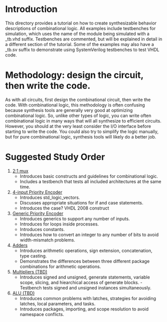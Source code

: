 # Introduction

This directory provides a tutorial on how to create synthesizable behavior descriptions of combinational logic. All examples include testbenches for simulation, which uses the name of the module being simulated with a _tb.vhd suffix. Testbenches are commented, but will be explained in detail in a different section of the tutorial. Some of the examples may also have a _tb.sv suffix to demonstrate using SystemVerilog testbenches to test VHDL code.

# Methodology: design the circuit, then write the code.

As with all circuits, first design the combinational circuit, then write the code. With combinational logic, this methodology is often confusing because synthesis tools are generally very good at optimizing combinational logic. So, unlike other types of logic, you can write often combinational logic in many ways that will all synthesize to efficient circuits. However, you should at the very least consider the I/O interface before starting to write the code. You could also try to simplify the logic manually, but for pure combinational logic, synthesis tools will likely do a better job.

# Suggested Study Order

1. [2:1 mux](./mux_2x1.vhd)
    - Introduces basic constructs and guidelines for combinational logic. 
    - Includes a testbench that tests all included architectures at the same time.
1. [4-input Priority Encoder](./priority_encoder_4in.vhd)
    - Introduces std_logic_vectors.
    - Discusses appropriate situations for if and case statements.
    - Introduces the case? VHDL 2008 construct
1. [Generic Priority Encoder](./priority_encoder.vhd)
    - Introduces generics to support any number of inputs.
    - Introduces for loops inside processes.
    - Introduces constants.
    - Introduces how to convert an integer to any number of bits to avoid width-mismatch problems.
1. [Adders](./add.vhd)
    - Introduces arithmetic operations, sign extension, concatenation, type casting.
    - Demonstrates the differences between three different package combinations for arithmetic operations. 
1. [Multipliers (TBD)]()
    - Introduces signed and unsigned, generate statements, variable scope, slicing, and hiearchical access of generate blocks.
    -Testbench tests signed and unsigned instances simultaneously.    
1. [ALU (TBD)]()
    - Introduces common problems with latches, strategies for avoiding latches, local parameters, and tasks.    
    - Introduces packages, importing, and scope resolution to avoid namespace conflicts.    

